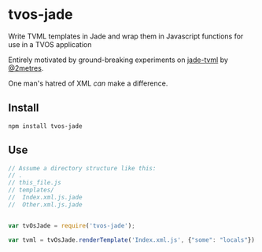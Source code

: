 # tvos-jade

Write TVML templates in Jade and wrap them in Javascript functions for use in a TVOS application

Entirely motivated by ground-breaking experiments on [jade-tvml](https://github.com/2metres/jade-tvml) by [@2metres](https://github.com/2metres).

One man's hatred of XML *can* make a difference.

## Install

`npm install tvos-jade`

## Use

```javascript
// Assume a directory structure like this:
// .
// this_file.js
// templates/
//  Index.xml.js.jade
//  Other.xml.js.jade


var tvOsJade = require('tvos-jade');

var tvml = tvOsJade.renderTemplate('Index.xml.js', {"some": "locals"})
```
